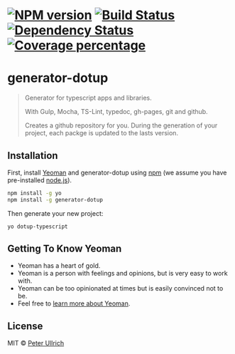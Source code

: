 # [![NPM version][npm-image]][npm-url] [![Build Status][travis-image]][travis-url] [![Dependency Status][daviddm-image]][daviddm-url] [![Coverage percentage][coveralls-image]][coveralls-url]

# generator-dotup
> Generator for typescript apps and libraries.
>
> With Gulp, Mocha, TS-Lint, typedoc, gh-pages, git and github.
>
>Creates a github repository for you. During the generation of your project, each packge is updated to the lasts version.

## Installation

First, install [Yeoman](http://yeoman.io) and generator-dotup using [npm](https://www.npmjs.com/) (we assume you have pre-installed [node.js](https://nodejs.org/)).

```bash
npm install -g yo
npm install -g generator-dotup
```

Then generate your new project:

```bash
yo dotup-typescript
```

## Getting To Know Yeoman

 * Yeoman has a heart of gold.
 * Yeoman is a person with feelings and opinions, but is very easy to work with.
 * Yeoman can be too opinionated at times but is easily convinced not to be.
 * Feel free to [learn more about Yeoman](http://yeoman.io/).

## License

MIT © [Peter Ullrich](https://github.com/dotupNET/)


[npm-image]: https://badge.fury.io/js/generator-dotup.svg
[npm-url]: https://npmjs.org/package/generator-dotup
[travis-image]: https://travis-ci.org/dotupNET/generator-dotup.svg?branch=master
[travis-url]: https://travis-ci.org/dotupNET/generator-dotup
[daviddm-image]: https://david-dm.org/dotupNET/generator-dotup.svg?theme=shields.io
[daviddm-url]: https://david-dm.org/dotupNET/generator-dotup
[coveralls-image]: https://coveralls.io/repos/dotupNET/generator-dotup/badge.svg
[coveralls-url]: https://coveralls.io/r/dotupNET/generator-dotup
